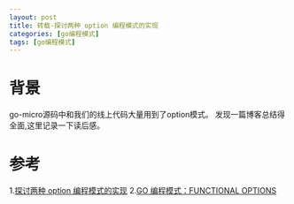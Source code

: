 ```yaml
---
layout: post
title: 转载-探讨两种 option 编程模式的实现
categories: [go编程模式]
tags: [go编程模式]
---
```


# 背景
go-micro源码中和我们的线上代码大量用到了option模式。
发现一篇博客总结得全面,这里记录一下读后感。

# 参考
1.[探讨两种 option 编程模式的实现](https://mp.weixin.qq.com/s/fu68eQoCn-mBjSiojusYIA)
2.[GO 编程模式：FUNCTIONAL OPTIONS](https://coolshell.cn/articles/21146.html)